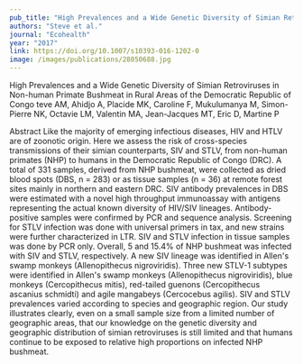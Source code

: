 ```yaml
---
pub_title: "High Prevalences and a Wide Genetic Diversity of Simian Retroviruses in Non-human Primate Bushmeat in Rural Areas of the Democratic Republic of Congo"
authors: "Steve et al."
journal: "Ecohealth"
year: "2017"
link: https://doi.org/10.1007/s10393-016-1202-0
image: /images/publications/28050688.jpg
---
```

High Prevalences and a Wide Genetic Diversity of Simian Retroviruses in Non-human Primate Bushmeat in Rural Areas of the Democratic Republic of Congo
teve AM, Ahidjo A, Placide MK, Caroline F, Mukulumanya M, Simon-Pierre NK, Octavie LM, Valentin MA, Jean-Jacques MT, Eric D, Martine P

Abstract
Like the majority of emerging infectious diseases, HIV and HTLV are of zoonotic origin. Here we assess the risk of cross-species transmissions of their simian counterparts, SIV and STLV, from non-human primates (NHP) to humans in the Democratic Republic of Congo (DRC). A total of 331 samples, derived from NHP bushmeat, were collected as dried blood spots (DBS, n = 283) or as tissue samples (n = 36) at remote forest sites mainly in northern and eastern DRC. SIV antibody prevalences in DBS were estimated with a novel high throughput immunoassay with antigens representing the actual known diversity of HIV/SIV lineages. Antibody-positive samples were confirmed by PCR and sequence analysis. Screening for STLV infection was done with universal primers in tax, and new strains were further characterized in LTR. SIV and STLV infection in tissue samples was done by PCR only. Overall, 5 and 15.4% of NHP bushmeat was infected with SIV and STLV, respectively. A new SIV lineage was identified in Allen's swamp monkeys (Allenopithecus nigroviridis). Three new STLV-1 subtypes were identified in Allen's swamp monkeys (Allenopithecus nigroviridis), blue monkeys (Cercopithecus mitis), red-tailed guenons (Cercopithecus ascanius schmidti) and agile mangabeys (Cercocebus agilis). SIV and STLV prevalences varied according to species and geographic region. Our study illustrates clearly, even on a small sample size from a limited number of geographic areas, that our knowledge on the genetic diversity and geographic distribution of simian retroviruses is still limited and that humans continue to be exposed to relative high proportions on infected NHP bushmeat.

